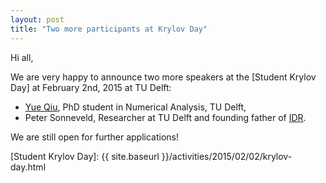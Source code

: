 ```yaml
---
layout: post
title: "Two more participants at Krylov Day"
---
```


Hi all,

We are very happy to announce two more speakers at the [Student Krylov Day] at February 2nd, 2015 at TU Delft:

* [Yue Qiu], PhD student in Numerical Analysis, TU Delft,
* Peter Sonneveld, Researcher at TU Delft and founding father of [IDR].

We are still open for further applications!

[Yue Qiu]: http://ta.twi.tudelft.nl/nw/users/yueqiu/
[IDR]: http://ta.twi.tudelft.nl/nw/users/gijzen/IDR.html
[Student Krylov Day]: {{ site.baseurl }}/activities/2015/02/02/krylov-day.html
